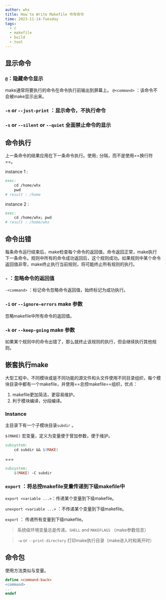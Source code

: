 ```yaml
---
author: whx
title: How to Write Makefile 书写命令
time: 2023-11-14-Tuesday
tags:
  - c
  - makefile
  - build
  - tool
---
```

## 显示命令

###  `@`：隐藏命令显示
make通常将要执行的命令在命令执行前输出到屏幕上。
`@<command>` ：该命令不会被make显示出来。

###  `-n` or `--just-print` ：显示命令，不执行命令

### `-s` or `--silent` or `--quiet` 全面禁止命令的显示

## 命令执行

上一条命令的结果应用在下一条命令执行。使用`;` 分隔，而不是使用==换行符==。

instance 1 : 
```makefile
exec:
	cd /home/whx
	pwd
# result : /home
```

instance 2 : 
```makefile
exec:
	cd /home/whx; pwd
# result : /home/whx
```

## 命令出错

每条命令运行结束后，make检查每个命令的返回值，命令返回正常，make执行下一条命令。规则中所有的命令成功返回后，这个规则成功。如果规则中某个命令返回值非零，make终止执行当前规则，将可能终止所有规则的执行。

### `-` ：忽略命令的返回值

`-<command>` ：标记命令忽略命令返回值，始终标记为成功执行。

### `-i` or `--ignore-errors` make 参数

忽略makefile中所有命令的返回值。

### `-k` or `--keep-going` make 参数

如果某个规则中的命令出错了，那么就终止该规则的执行，但会继续执行其他规则。

## 嵌套执行make

大型工程中，不同模块或是不同功能的源文件和头文件使用不同目录组织，每个模块目录中都有一个makefile，并使用==总控makefile==组织，优点：
1. makefile更加简洁，更容易维护。
2. 利于模块编译，分段编译。

### Instance

主目录下有一个子模块目录`subdir` 。

`$(MAKE)` 宏变量，定义为变量便于曾加参数，便于维护。

```makefile
subsystem:
	cd subdir && $(MAKE)
```

===

```makefile
subsystem:
	$(MAKE) -C subdir
```

### `export` ：将总控makefile变量传递到下级makefile中

`export <variable ...>`：传递某个变量到下级makefile。

`unexport <variable ...>` ：不传递某个变量到下级makefile。

`export` ： 传递所有变量到下级makefile。

> 系统级环境变量总是传递。`SHELL` and `MAKEFLAGS` （make参数信息）

> `-w` or `--print-directory` 打印make执行目录（make进入时和离开时）

## 命令包

使用方法类似与变量。

```makefile
define <command-back>
<command>
...
endef
```